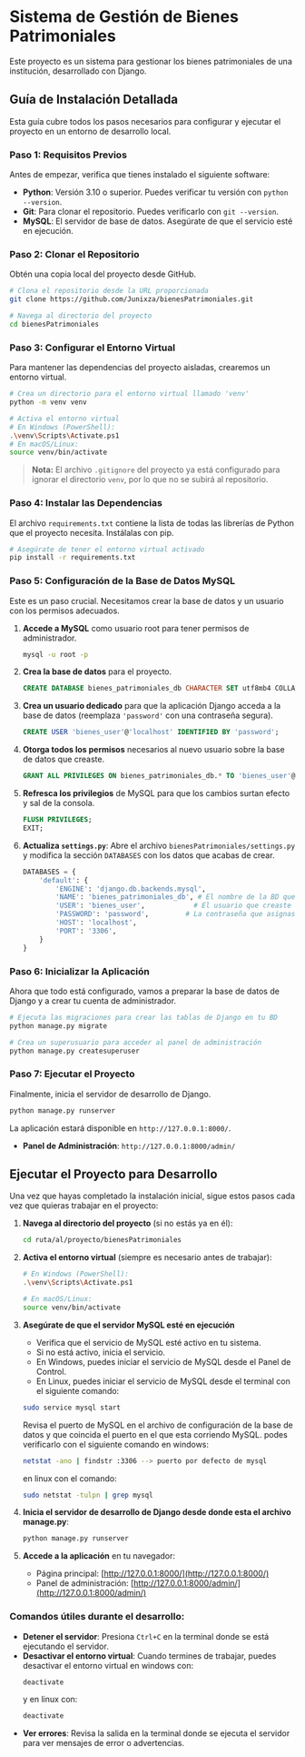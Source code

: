 # Sistema de Gestión de Bienes Patrimoniales

Este proyecto es un sistema para gestionar los bienes patrimoniales de una institución, desarrollado con Django.

## Guía de Instalación Detallada

Esta guía cubre todos los pasos necesarios para configurar y ejecutar el proyecto en un entorno de desarrollo local.

### Paso 1: Requisitos Previos

Antes de empezar, verifica que tienes instalado el siguiente software:

- **Python**: Versión 3.10 o superior. Puedes verificar tu versión con `python --version`.
- **Git**: Para clonar el repositorio. Puedes verificarlo con `git --version`.
- **MySQL**: El servidor de base de datos. Asegúrate de que el servicio esté en ejecución.

### Paso 2: Clonar el Repositorio

Obtén una copia local del proyecto desde GitHub.

```bash
# Clona el repositorio desde la URL proporcionada
git clone https://github.com/Junixza/bienesPatrimoniales.git

# Navega al directorio del proyecto
cd bienesPatrimoniales
```

### Paso 3: Configurar el Entorno Virtual

Para mantener las dependencias del proyecto aisladas, crearemos un entorno virtual.

```bash
# Crea un directorio para el entorno virtual llamado 'venv'
python -m venv venv

# Activa el entorno virtual
# En Windows (PowerShell):
.\venv\Scripts\Activate.ps1
# En macOS/Linux:
source venv/bin/activate
```

> **Nota:** El archivo `.gitignore` del proyecto ya está configurado para ignorar el directorio `venv`, por lo que no se subirá al repositorio.

### Paso 4: Instalar las Dependencias

El archivo `requirements.txt` contiene la lista de todas las librerías de Python que el proyecto necesita. Instálalas con pip.

```bash
# Asegúrate de tener el entorno virtual activado
pip install -r requirements.txt
```

### Paso 5: Configuración de la Base de Datos MySQL

Este es un paso crucial. Necesitamos crear la base de datos y un usuario con los permisos adecuados.

1.  **Accede a MySQL** como usuario root para tener permisos de administrador.
    ```bash
    mysql -u root -p
    ```

2.  **Crea la base de datos** para el proyecto.
    ```sql
    CREATE DATABASE bienes_patrimoniales_db CHARACTER SET utf8mb4 COLLATE utf8mb4_unicode_ci;
    ```

3.  **Crea un usuario dedicado** para que la aplicación Django acceda a la base de datos (reemplaza `'password'` con una contraseña segura).
    ```sql
    CREATE USER 'bienes_user'@'localhost' IDENTIFIED BY 'password';
    ```

4.  **Otorga todos los permisos** necesarios al nuevo usuario sobre la base de datos que creaste.
    ```sql
    GRANT ALL PRIVILEGES ON bienes_patrimoniales_db.* TO 'bienes_user'@'localhost';
    ```

5.  **Refresca los privilegios** de MySQL para que los cambios surtan efecto y sal de la consola.
    ```sql
    FLUSH PRIVILEGES;
    EXIT;
    ```

6.  **Actualiza `settings.py`**: Abre el archivo `bienesPatrimoniales/settings.py` y modifica la sección `DATABASES` con los datos que acabas de crear.
    ```python
    DATABASES = {
        'default': {
            'ENGINE': 'django.db.backends.mysql',
            'NAME': 'bienes_patrimoniales_db', # El nombre de la BD que creaste
            'USER': 'bienes_user',            # El usuario que creaste
            'PASSWORD': 'password',         # La contraseña que asignaste
            'HOST': 'localhost',
            'PORT': '3306',
        }
    }
    ```

### Paso 6: Inicializar la Aplicación

Ahora que todo está configurado, vamos a preparar la base de datos de Django y a crear tu cuenta de administrador.

```bash
# Ejecuta las migraciones para crear las tablas de Django en tu BD
python manage.py migrate

# Crea un superusuario para acceder al panel de administración
python manage.py createsuperuser
```

### Paso 7: Ejecutar el Proyecto

Finalmente, inicia el servidor de desarrollo de Django.

```bash
python manage.py runserver
```

La aplicación estará disponible en `http://127.0.0.1:8000/`.

-   **Panel de Administración**: `http://127.0.0.1:8000/admin/`

## Ejecutar el Proyecto para Desarrollo

Una vez que hayas completado la instalación inicial, sigue estos pasos cada vez que quieras trabajar en el proyecto:

1. **Navega al directorio del proyecto** (si no estás ya en él):
   ```bash
   cd ruta/al/proyecto/bienesPatrimoniales
   ```

2. **Activa el entorno virtual** (siempre es necesario antes de trabajar):
   ```bash
   # En Windows (PowerShell):
   .\venv\Scripts\Activate.ps1
   
   # En macOS/Linux:
   source venv/bin/activate
   ```

3. **Asegúrate de que el servidor MySQL esté en ejecución**
   - Verifica que el servicio de MySQL esté activo en tu sistema.
   - Si no está activo, inicia el servicio.
   - En Windows, puedes iniciar el servicio de MySQL desde el Panel de Control.
   - En Linux, puedes iniciar el servicio de MySQL desde el terminal con el siguiente comando:
   ```bash
   sudo service mysql start
   ```
    Revisa el puerto de MySQL en el archivo de configuración de la base de datos
    y que coincida el puerto en el que esta corriendo MySQL.
    podes verificarlo con el siguiente comando en windows:
    ```bash
    netstat -ano | findstr :3306 --> puerto por defecto de mysql
    ```
    en linux con el comando:
    ```bash
    sudo netstat -tulpn | grep mysql 
    ```
4. **Inicia el servidor de desarrollo de Django desde donde esta el archivo manage.py**:
   ```bash
   python manage.py runserver
   ```

5. **Accede a la aplicación** en tu navegador:
   - Página principal: [http://127.0.0.1:8000/](http://127.0.0.1:8000/)
   - Panel de administración: [http://127.0.0.1:8000/admin/](http://127.0.0.1:8000/admin/)

### Comandos útiles durante el desarrollo:

- **Detener el servidor**: Presiona `Ctrl+C` en la terminal donde se está ejecutando el servidor.
- **Desactivar el entorno virtual**: 
    Cuando termines de trabajar, puedes desactivar el entorno virtual en windows con:
    ```bash
    deactivate
    ```
    y en linux con:
    ```bash
    deactivate
    ```
- **Ver errores**: Revisa la salida en la terminal donde se ejecuta el servidor para ver mensajes de error o advertencias.

